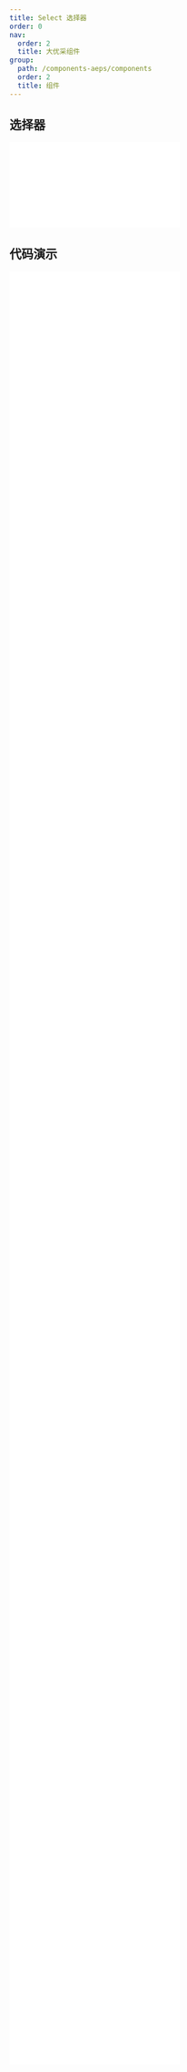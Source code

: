 ```yaml
---
title: Select 选择器
order: 0
nav:
  order: 2
  title: 大优采组件
group:
  path: /components-aeps/components
  order: 2
  title: 组件
---
```


## 选择器

<div>
<embed src="@docs-common/select/index.md"></embed>
</div>
        
## 代码演示

<Row gutter=8>

  <Col span=12>
    
  <div class="code-box"><embed src="@abiz-rc-aeps/select/demo/basic-select-aeps.md"></embed></div>
          
  <div class="code-box"><embed src="@abiz-rc-aeps/select/demo/multiple-select-aeps.md"></embed></div>
          
  <div class="code-box"><embed src="@abiz-rc-aeps/select/demo/tags-select-aeps.md"></embed></div>
          
  <div class="code-box"><embed src="@abiz-rc-aeps/select/demo/search-sort-select-aeps.md"></embed></div>
          
  <div class="code-box"><embed src="@abiz-rc-aeps/select/demo/optgroup-select-aeps.md"></embed></div>
          
  <div class="code-box"><embed src="@abiz-rc-aeps/select/demo/search-box-select-aeps.md"></embed></div>
          
  <div class="code-box"><embed src="@abiz-rc-aeps/select/demo/automatic-tokenization-select-aeps.md"></embed></div>
          
  <div class="code-box"><embed src="@abiz-rc-aeps/select/demo/suffix-select-aeps.md"></embed></div>
          
  <div class="code-box"><embed src="@abiz-rc-aeps/select/demo/hide-selected-select-aeps.md"></embed></div>
          
  <div class="code-box"><embed src="@abiz-rc-aeps/select/demo/big-data-select-aeps.md"></embed></div>
          
  </Col>
          
  <Col span=12>
    
  <div class="code-box"><embed src="@abiz-rc-aeps/select/demo/search-select-aeps.md"></embed></div>
          
  <div class="code-box"><embed src="@abiz-rc-aeps/select/demo/size-select-aeps.md"></embed></div>
          
  <div class="code-box"><embed src="@abiz-rc-aeps/select/demo/option-label-prop-select-aeps.md"></embed></div>
          
  <div class="code-box"><embed src="@abiz-rc-aeps/select/demo/debug-select-aeps.md"></embed></div>
          
  <div class="code-box"><embed src="@abiz-rc-aeps/select/demo/coordinate-select-aeps.md"></embed></div>
          
  <div class="code-box"><embed src="@abiz-rc-aeps/select/demo/label-in-value-select-aeps.md"></embed></div>
          
  <div class="code-box"><embed src="@abiz-rc-aeps/select/demo/select-users-select-aeps.md"></embed></div>
          
  <div class="code-box"><embed src="@abiz-rc-aeps/select/demo/custom-dropdown-menu-select-aeps.md"></embed></div>
          
  <div class="code-box"><embed src="@abiz-rc-aeps/select/demo/bordered-select-aeps.md"></embed></div>
          
  <div class="code-box"><embed src="@abiz-rc-aeps/select/demo/custom-tag-render-select-aeps.md"></embed></div>
          
  </Col>
          
</Row>
        
<div><embed src="@docs-common/select/index-api.md"></embed><div>
        